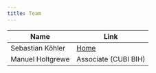 ```yaml
---
title: Team
---
```



Name                     | Link
-------------------------|-----------------
Sebastian Köhler         | [Home](http://drseb.github.io/)
Manuel Holtgrewe         | Associate (CUBI BIH)


